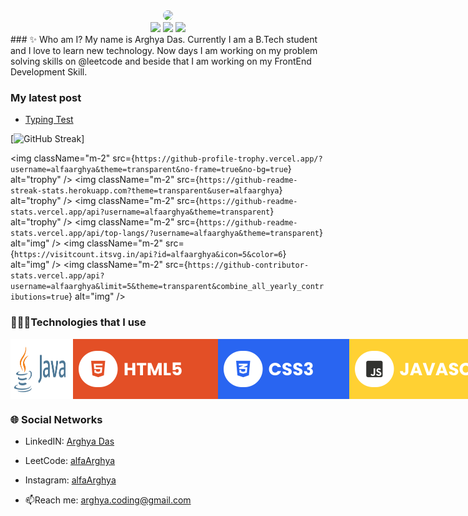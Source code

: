 <div align="center">
<img width=200 style="border-radius: 50%" src="https://avatars.githubusercontent.com/alfaarghya"/>
</div>

<div align="center">
<a herf="https://instagram.com/alfaarghya" target="_blank">
<img src="https://img.shields.io/badge/Instagram-%23E4405F.svg?logo=Instagram&logoColor=white"/>
</a>
<a herf="https://linkedin.com/in/alfaarghya">
<img src="https://img.shields.io/badge/LinkedIn-%230077B5.svg?logo=linkedin&logoColor=white"/>
</a>
<a herf="https://x.com/alfaarghya">
<img src="https://img.shields.io/badge/X-black.svg?logo=X&logoColor=white"/>
</a>
</div>
### ✨ Who am I?
My name is Arghya Das. Currently I am a B.Tech student and I love to learn new 
technology. Now days I am working on my problem solving skills on @leetcode and beside that I am working on my FrontEnd Development Skill.

### My latest post
- <a  href = "https://www.linkedin.com/feed/update/urn:li:activity:7129304254728536064/" target="_blank"> Typing Test </a>

<!--### :fire: My Stats :-->
[![GitHub Streak](`https://github-profile-trophy.vercel.app/?username=alfaarghya&theme=transparent&no-frame=true&no-bg=true)]
<!--[![GitHub Streak](http://github-readme-streak-stats.herokuapp.com?user=alfaArghya&theme=windows-dark&show_icon=true)](https://git.io/streak-stats)-->
<!--[![GitHub Streak](https://streak-stats.demolab.com/?user=alfaArghya&theme=github-dark-blue)](https://git.io/streak-stats)-->
<!--[![GitHub Streak](http://github-readme-streak-stats.herokuapp.com?user=alfaArghya&theme=github-dark-blue)](https://git.io/streak-stats)-->
<!--[![GitHub Streak](http://github-readme-streak-stats.herokuapp.com?user=alfaArghya&theme=blueberry-duo)](https://git.io/streak-stats)-->
<!-- [![GitHub Streak](http://github-readme-streak-stats.herokuapp.com?user=alfaArghya&theme=transparent)](https://git.io/streak-stats)-->
<!-- ![Arghya's github stats](https://github-readme-stats.vercel.app/api?username=alfaArghya&theme=github_dark_blue) -->
<!--[![Top Langs](https://github-readme-stats.vercel.app/api/top-langs/?username=alfaArghya)](https://github.com/alfaArghya/github-readme-stats)-->
<img
          className="m-2"
          src={`https://github-profile-trophy.vercel.app/?username=alfaarghya&theme=transparent&no-frame=true&no-bg=true`}
          alt="trophy"
        />
        <img
          className="m-2"
          src={`https://github-readme-streak-stats.herokuapp.com?theme=transparent&user=alfaarghya`}
          alt="trophy"
        />
        <img
          className="m-2"
          src={`https://github-readme-stats.vercel.app/api?username=alfaarghya&theme=transparent`}
          alt="trophy"
        />
         <img
          className="m-2"
          src={`https://github-readme-stats.vercel.app/api/top-langs/?username=alfaarghya&theme=transparent`}
          alt="img"
        />
        <img
          className="m-2"
          src={`https://visitcount.itsvg.in/api?id=alfaarghya&icon=5&color=6`}
          alt="img"
        />
        <img
          className="m-2"
          src={`https://github-contributor-stats.vercel.app/api?username=alfaarghya&limit=5&theme=transparent&combine_all_yearly_contributions=true`}
          alt="img"
        />

### 👨🏽‍💻Technologies that I use
<div style = "display : flex">
  <img width = "100" src = "https://github.com/alfaArghya/alfaArghya/blob/main/assets/java.png">
  <img   src = "https://github.com/alfaArghya/alfaArghya/blob/main/assets/html.svg">
  <img   src = "https://github.com/alfaArghya/alfaArghya/blob/main/assets/css.svg">
  <img  src = "https://github.com/alfaArghya/alfaArghya/blob/main/assets/javascript.svg">
  <img  src = "https://github.com/alfaArghya/alfaArghya/blob/main/assets/bootstrap.svg">
</div>
  
### 🌐 Social Networks

- LinkedIN: <a href = "https://www.linkedin.com/in/alfaarghya/" target="_blank" >Arghya Das</a>

- LeetCode: <a  href = "https://leetcode.com/alfa_arghya/" target="_blank">alfaArghya</a>

- Instagram: <a  href = "https://www.instagram.com/alfaarghya/" target="_blank">alfaArghya</a>

- 📫Reach me: arghya.coding@gmail.com

<!--
**alfaArghya/alfaArghya** is a ✨ _special_ ✨ repository because its `README.md` (this file) appears on your GitHub profile.

Here are some ideas to get you started:

- 🔭 I’m currently working on ...
- 🌱 I’m currently learning ...
- 👯 I’m looking to collaborate on ...
- 🤔 I’m looking for help with ...
- 💬 Ask me about ...
- 📫 How to reach me: ...
- 😄 Pronouns: ...
- ⚡ Fun fact: ...
👋
-->
